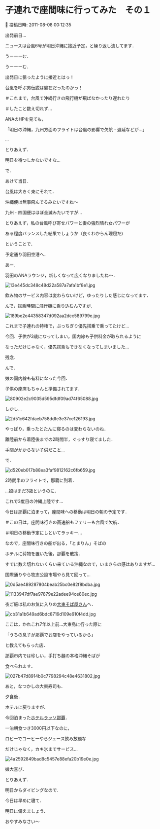 # 子連れで座間味に行ってみた　その１

📅 投稿日時: 2011-08-08 00:12:35

出発前日…





ニュースは台風6号が明日沖縄に接近予定，と繰り返し流してます．


うーーーむ．


うーーーむ．


出発日に狙ったように接近とはっ！


台風を呼ぶ男伝説は健在だったのかっ！


＃これまで，台風で沖縄行きの飛行機が飛ばなかったり遅れたり


＃したこと数え切れず…





ANAのHPを見ても，


「明日の沖縄，九州方面のフライトは台風の影響で欠航・遅延などが…」


…


とりあえず．


明日を待つしかないですな…





で．


あけて当日．


台風は大きく東にそれて．


沖縄便は無事飛んでるみたいですね～


九州・四国便はほぼ全滅みたいですが…


とりあえず，私の台風呼び寄せパワーと妻の強烈晴れ女パワーが


ある程度バランスした結果でしょうか（良くわからん理屈だ)





ということで．


予定通り羽田空港へ．





あー．


羽田のANAラウンジ，新しくなって広くなりましたね～．




![13e445dc348c48d22a587a7afa1bf8e1.jpg](images/13e445dc348c48d22a587a7afa1bf8e1.jpg)




飲み物のサービス内容は変わらないけど，ゆったりした感じになってます．





んで，搭乗時間に飛行機に乗り込むんですが．




![189be2e44358347d092aa2dcc589799e.jpg](images/189be2e44358347d092aa2dcc589799e.jpg)




これまで子連れの特権で，ぶっちぎり優先搭乗で乗ってたけど…


今回．子供が3歳になってしまい，国内線も子供料金が取られるように


なっただけじゃなく，優先搭乗もできなくなってしまいました…


残念．





んで．


娘の国内線も有料になった今回．


子供の座席もちゃんと準備されてます．




![80902e2c9035d595dfdf09ad74f65088.jpg](images/80902e2c9035d595dfdf09ad74f65088.jpg)







しかし…




![2d51c642fdaeb758ddfe3e37ce126193.jpg](images/2d51c642fdaeb758ddfe3e37ce126193.jpg)




やっぱり，乗ったとたんに寝るのは変わらないのね．


離陸前から着陸後までの2時間半，ぐっすり寝てました．


手間がかからない子供だこと…





で．




![d520eb017b88ea3faf9812162c6fb659.jpg](images/d520eb017b88ea3faf9812162c6fb659.jpg)




2時間半のフライトで，那覇に到着．


…娘はまだ3歳というのに．


これで3度目の沖縄上陸です…





今日は那覇に泊まって，座間味への移動は明日の朝の予定です．


＃この日は，座間味行きの高速船もフェリーも台風で欠航．


＃明日の移動予定にしといてラッキー…





なので，座間味行きの船が出る，「とまりん」そばの


ホテルに荷物を置いた後，那覇を散策．





すでに数え切れないくらい来ている沖縄なので，いまさらの感はありますが…


国際通りやら牧志公設市場やら見て回って…




![0d5ae489287804beab25bc0e82f8bdba.jpg](images/0d5ae489287804beab25bc0e82f8bdba.jpg)






![1133947df7ae97879e22adee94ce80ec.jpg](images/1133947df7ae97879e22adee94ce80ec.jpg)







夜ご飯は私のお気に入りの[大東そば屋さん](http://gourmet.livedoor.com/restaurant/302414/)へ．




![cb31a1b649ad6bdc8719d109e610f4dd.jpg](images/cb31a1b649ad6bdc8719d109e610f4dd.jpg)







ここは，かれこれ7年以上前…大東島に行った際に


「うちの息子が那覇でお店をやっているから」


と教えてもらった店．


那覇市内では珍しい，手打ち麺の本格沖縄そばが


食べられます．




![027b47d8914b0c7798294c48e4631802.jpg](images/027b47d8914b0c7798294c48e4631802.jpg)




あと，なつかしの大東寿司も．





夕食後．


ホテルに戻りますが．


今回泊まった[ホテルラッソ那覇](http://www.rasso.co.jp/tomari/)．





一泊朝食つき3000円以下なのに，


ロビーでコーヒーやらジュース飲み放題な


だけじゃなく，カキ氷までサービス…




![4a2592849bad8c5457e88efa20b19e0e.jpg](images/4a2592849bad8c5457e88efa20b19e0e.jpg)




娘大喜び．





とりあえず．


明日からダイビングなので．


今日は早めに寝て．


明日に備えましょう．





おやすみなさい～
